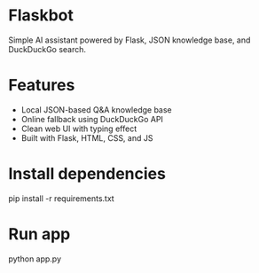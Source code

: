 # Flaskbot
Simple AI assistant powered by Flask, JSON knowledge base, and DuckDuckGo search.


# Features

- Local JSON-based Q&A knowledge base
- Online fallback using DuckDuckGo API
- Clean web UI with typing effect
- Built with Flask, HTML, CSS, and JS


# Install dependencies

pip install -r requirements.txt

# Run app

python app.py
